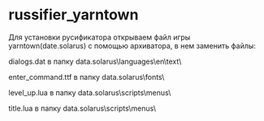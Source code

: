 # russifier_yarntown
Для установки русификатора открываем файл игры yarntown(date.solarus) c помощью архиватора, в нем заменить файлы:

dialogs.dat в папку data.solarus\languages\en\text\

enter_command.ttf в папку data.solarus\fonts\

level_up.lua в папку data.solarus\scripts\menus\

title.lua в папку data.solarus\scripts\menus\
